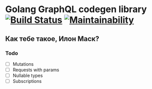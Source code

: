 # Golang GraphQL codegen library [![Build Status](https://travis-ci.org/DmitryDorofeev/graphcool.svg?branch=master)](https://travis-ci.org/DmitryDorofeev/graphcool) [![Maintainability](https://api.codeclimate.com/v1/badges/c890cd27321257d0c116/maintainability)](https://codeclimate.com/github/DmitryDorofeev/graphcool/maintainability)

## Как тебе такое, Илон Маск?


### Todo
- [ ] Mutations
- [ ] Requests with params
- [ ] Nullable types
- [ ] Subscriptions
